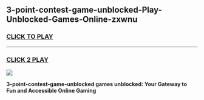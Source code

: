 
## 3-point-contest-game-unblocked-Play-Unblocked-Games-Online-zxwnu
<h3>
<a href="https://premium76.site?title=3-point-contest-game-unblocked&ref=24A">CLICK TO PLAY</a></h3>
<hr>

<h3>
<a href="https://premium76.site?title=3-point-contest-game-unblocked&ref=24A">CLICK 2 PLAY</a>
  
</h3>

<a href="https://premium76.site?title=3-point-contest-game-unblocked&ref=24A"><img src="https://clearcache.store/games.png"></a>


**3-point-contest-game-unblocked games unblocked: Your Gateway to Fun and Accessible Online Gaming**
